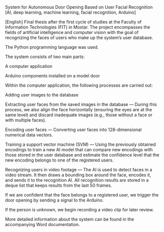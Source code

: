 System for Autonomous Door Opening Based on User Facial Recognition
[AI, deep learning, machine learning, facial recognition, Arduino]

[English]
Final thesis after the first cycle of studies at the Faculty of Information Technologies (FIT) in Mostar.
The project encompasses the fields of artificial intelligence and computer vision with the goal of recognizing the faces of users who make up the system’s user database.

The Python programming language was used.

The system consists of two main parts:

A computer application

Arduino components installed on a model door

Within the computer application, the following processes are carried out:

Adding user images to the database

Extracting user faces from the saved images in the database — During this process, we also align the face horizontally (ensuring the eyes are at the same level) and discard inadequate images (e.g., those without a face or with multiple faces).

Encoding user faces — Converting user faces into 128-dimensional numerical data vectors.

Training a support vector machine (SVM) — Using the previously obtained encodings to train a new AI model that can compare new encodings with those stored in the user database and estimate the confidence level that the new encoding belongs to one of the registered users.

Recognizing users in video footage — The AI is used to detect faces in a video stream. It then draws a bounding box around the face, encodes it, and sends it to the recognition AI. All recognition results are stored in a deque list that keeps results from the last 50 frames.

If we are confident that the face belongs to a registered user, we trigger the door opening by sending a signal to the Arduino.

If the person is unknown, we begin recording a video clip for later review.

More detailed information about the system can be found in the accompanying Word documentation.
